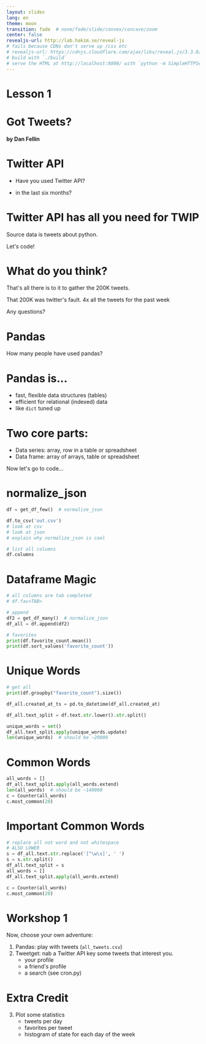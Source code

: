 ```yaml
---
layout: slides
lang: en
theme: moon
transition: fade  # none/fade/slide/convex/concave/zoom
center: false
revealjs-url: http://lab.hakim.se/reveal-js
# fails because CDNs don't serve up /css etc
# revealjs-url: https://cdnjs.cloudflare.com/ajax/libs/reveal.js/3.3.0/js/reveal.min.js
# build with `./build`
# serve the HTML at http://localhost:8000/ with `python -m SimpleHTTPServer`
---
```



# Lesson 1


# Got Tweets?

**by Dan Fellin**


# Twitter API

- Have you used Twitter API?

- in the last six months?


# Twitter API has all you need for TWIP

Source data is tweets about python.

Let's code!


# What do you think?

That's all there is to it to gather the 200K tweets.

That 200K was twitter's fault. 4x all the tweets for the past week

Any questions?


# Pandas

How many people have used pandas?


# Pandas is...

- fast, flexible data structures (tables)
- efficient for relational (indexed) data
- like `dict` tuned up


# Two core parts:

* Data series: array, row in a table or spreadsheet
* Data frame: array of arrays, table or spreadsheet

Now let's go to code...

# normalize_json

```python
df = get_df_few()  # normalize_json

df.to_csv('out.csv')
# look at csv
# look at json
# explain why normalize_json is cool

# list all columns
df.columns
```

# Dataframe Magic

```python
# all columns are tab completed
# df.fav<TAB>

# append
df2 = get_df_many()  # normalize_json
df_all = df.append(df2)

# favorites
print(df.favorite_count.mean())
print(df.sort_values('favorite_count'))
```


# Unique Words

```python
# get all
print(df.groupby("favorite_count").size())

df_all.created_at_ts = pd.to_datetime(df_all.created_at)

df_all.text_split = df.text.str.lower().str.split()

unique_words = set()
df_all.text_split.apply(unique_words.update)
len(unique_words)  # should be ~20000
```


# Common Words

```python
all_words = []
df_all.text_split.apply(all_words.extend)
len(all_words)  # should be ~140000
c = Counter(all_words)
c.most_common(20)
```

# Important Common Words

```python
# replace all not word and not whitespace
# ALSO LOWER
s = df_all.text.str.replace('[^\w\s]', ' ')
s = s.str.split()
df_all.text_split = s
all_words = []
df_all.text_split.apply(all_words.extend)

c = Counter(all_words)
c.most_common(20)
```


# Workshop 1

Now, choose your own adventure:

1. Pandas: play with tweets (`all_tweets.csv`)
2. Tweetget: nab a Twitter API key some tweets that interest you.
    - your profile
    - a friend's profile
    - a search (see cron.py)


# Extra Credit

3. Plot some statistics
    - tweets per day
    - favorites per tweet
    - histogram of state for each day of the week
